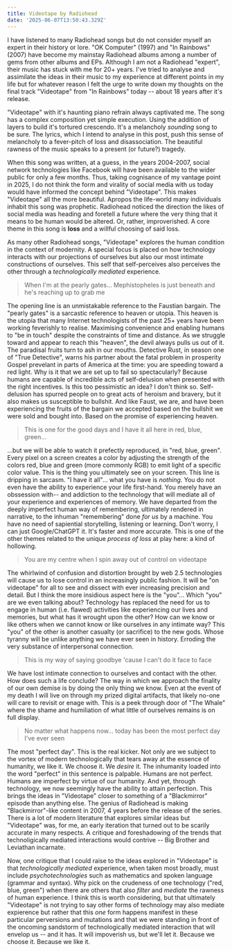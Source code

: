 ```yaml
---
title: Videotape by Radiohead
date: '2025-06-07T13:50:43.329Z'
---
```


I have listened to many Radiohead songs but do not consider myself an expert in
their history or lore. "OK Computer" (1997) and "In Rainbows" (2007) have become my mainstay
Radiohead albums among a number of gems from other albums and EPs. Although I am not a Radiohead "expert",
their music has stuck with me for 20+ years. I've tried to analyse and assimilate the ideas in their music
to my experience at different points in my life but for whatever reason I felt
the urge to write down my thoughts on the final track "Videotape" from
"In Rainbows" today -- about 18 years after it's release.

"Videotape" with it's haunting piano refrain always captivated me. The song has a
complex composition yet simple execution. Using the addition of layers to build it's tortured crescendo.
It's a melancholy _sounding_ song to be sure. The lyrics, which I intend to analyse in this post, push this sense of melancholy
to a fever-pitch of loss and disassociation. The beautiful rawness of the music
speaks to a present (or future?) tragedy.

When this song was written, at a guess,
in the years 2004-2007, social network technologies like Facebook will have been
available to the wider public for only a few months. Thus, taking cognisance of my vantage point in 2025, I do not think the
form and virality of social media with us today would have informed the concept
behind "Videotape". This makes "Videotape" all the more beautiful. Apropos the life-world many individuals inhabit this song was prophetic. Radiohead noticed
the direction the likes of social media was heading
and foretell a future where the very thing that it means to be human would be altered. Or, rather, improverished. A core
theme in this song is **loss** and a willful choosing of said loss.

As many other Radiohead songs, "Videotape" explores the human condition in the context of modernity.
A special focus is placed on how technology interacts with our projections of ourselves
but also our most intimate constructions of ourselves. This self that self-perceives
also perceives the other through a _technologically mediated_ experience.

> When I'm at the pearly gates... Mephistopheles is just beneath and he's reaching up to grab me

The opening line is an unmistakable reference to the Faustian bargain. The "pearly gates" is a sarcastic reference to heaven or utopia.
This heaven is the utopia that many Internet technologists of the past 25+ years
have been working feverishly to realise. Maximising convenience and enabling humans to
"be in touch" despite the constraints of time and distance. As we struggle toward and appear to reach this "heaven",
the devil always pulls us out of it. The paradisal fruits turn to ash in our mouths. Detective Rust, in season one of "True Detective", warns his partner about the fatal problem in
prosperity Gospel prevelant in parts of America at the time: you are speeding toward a red light. Why is it
that we are set up to fail so spectacularly? Because humans are capable of incredible acts of self-delusion when
presented with the right incentives. Is this too pessimistic an idea? I don't think so. Self-delusion has spurred
people on to great acts of heroism and bravery, but it also makes us susceptible to bullshit. And like Faust, we are, and have been experiencing the fruits of the bargain we accepted based on the bullshit we were sold and bought into. Based on the promise of experiencing heaven.

> This is one for the good days and I have it all here in red, blue, green...

...but we will be able to watch it prefectly reproduced, in "red, blue, green". Every pixel on a screen creates a color by adjusting the strength
of the colors red, blue and green (more commonly RGB) to emit light of a specific color value. This is the thing you ultimately see
on your screen. This line is dripping in sarcasm. "I have it all"... what you have is _nothing_. You do not even have
the ability to experience your life first-hand. You merely have an obssession with-- and addiction to
the technology that will mediate all of your experience and experiences of memory. We have departed from the deeply imperfect human
way of remembering, ultimately rendered in narrative, to the inhuman "remembering" done _for us_ by a machine. You have
no need of sapiential storytelling, listening or learning. Don't worry, I can just Google/ChatGPT it. It's faster and more accurate. This
is one of the other themes related to the unique _process of loss_ at play here: a kind of hollowing.

> You are my centre when I spin away out of control on videotape

The whirlwind of confusion and distortion brought by web 2.5 technologies will cause
us to lose control in an increasingly public fashion. It will be "on videotape" for
all to see and dissect with ever increasing precision and detail. But I think the
more insidious aspect here is the "you"... Which "you" are we even talking about? Technology
has replaced the need for us to engage in human (i.e. flawed) activities like
experiencing our lives and memories, but what has it wrought upon the other? How can we know
or like others when we cannot know or like ourselves in any intimate way? This "you"
of the other is another casualty (or sacrifice) to the new gods. Whose tyranny
will be unlike anything we have ever seen in history. Erroding the very substance
of interpersonal connection.

> This is my way of saying goodbye 'cause I can't do it face to face

We have lost intimate connection to ourselves and contact with the other. How does such a life
conclude? The way in which we approach the finality of our own demise is by doing the only
thing we know. Even at the event of my death I will live on through my prized digital artifacts, that likely
no-one will care to revisit or enage with. This is a peek through door of "The Whale" where the shame
and humiliation of what little of ourselves remains is on full display.

> No matter what happens now... today has been the most perfect day I've ever seen

The most "perfect day". This is the real kicker. Not only are we subject to the
vortex of modern technologically that tears away at the essence of humanity, we like it. We choose it. We _desire_ it.
The inhumanity loaded into the word "perfect" in this sentence is palpable. Humans are not perfect.
Humans are imperfect by virtue of our humanity. And yet, through technology, we now seemingly have
the ability to attain perfection. This brings the ideas in "Videotape" closer to something of a "Blackmirror" episode than anything else. The genius
of Radiohead is making "Blackmirror"-like content in 2007, 4 years before
the release of the series. There is a lot of modern literature that explores similar ideas but
"Videotape" was, for me, an early iteration that turned out to be scarily accurate in many
respects. A critique and foreshadowing of the trends that technoligically mediated
interactions would contrive -- Big Brother and Leviathan incarnate.

Now, one critique that I could raise to the ideas explored in "Videotape" is that _technologically
mediated_ experience, when taken most broadly, must include _psychotechnologies_
such as mathematics and spoken language (grammar and syntax). Why pick on
the crudeness of one technology ("red, blue, green") when there are others that also _filter_
and _mediate_ the rawness of human experience. I think this is worth considering, but that
ultimately "Videotape" is not trying to say other forms of technology may also mediate
expierence but rather that this _one_ form happens manifest in these particular
perversions and mutations and that we were standing in front of the oncoming sandstorm
of technologically mediated interaction that will envelop us -- and it has. It will impoverish
us, but we'll let it. Because we choose it. Because we like it.
